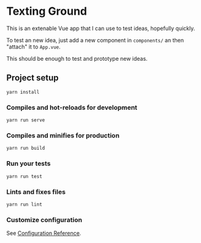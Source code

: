 # Texting Ground

This is an extenable Vue app that I can use to test ideas, hopefully quickly.

To test an new idea, just add a new component in `components/` an then "attach" it to `App.vue`.  

This should be enough to test and prototype new ideas.

## Project setup
```
yarn install
```

### Compiles and hot-reloads for development
```
yarn run serve
```

### Compiles and minifies for production
```
yarn run build
```

### Run your tests
```
yarn run test
```

### Lints and fixes files
```
yarn run lint
```

### Customize configuration
See [Configuration Reference](https://cli.vuejs.org/config/).
